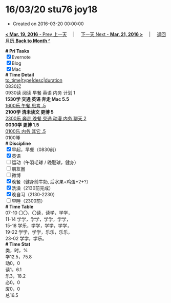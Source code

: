 # 16/03/20 stu76 joy18

- Created on 2016-03-20 00:00:00

[**< Mar. 19, 2016** - Prev 上一天](_archived/lifelogs/2016/03/d19.md) &nbsp; &nbsp; | &nbsp; &nbsp; [下一天 Next - **Mar. 21, 2016 >**](_archived/lifelogs/2016/03/d21.md) &nbsp; &nbsp; |  &nbsp; &nbsp; [返回月历 **Back to Month ^**](_archived/lifelogs/2016/03/index.md)
<br/>	<div><b># Pri Tasks</b></div><div><input checked="true" type="checkbox"/>Evernote</div><div><input checked="true" type="checkbox"/>Blog</div><div><input checked="true" type="checkbox"/>Mac</div><div><b># Time Detail</b></div>	<div><u>to_time|type|desc|duration</u></div>	<div>0830起</div>	<div>0930读 阅读 早餐 英语 内务 计划 1</div>	<div><b>1530学 交通 英语 奔走 Mac 5.5</b></div><div><u>1600乐 午餐 思考 .5</u></div>	<div><b>2100学 清未读文 更博 5</b></div><div><u>2300乐 奔走 晚餐 交通 动漫 内务 聊天 2</u></div>	<div><b>0030学 更博 1.5</b></div>	<div><u>0100乐 内务 其它 .5</u></div>	<div>0100睡</div><div><b># Discipline</b></div><div><input checked="true" type="checkbox"/>早起，早餐（0830前）</div><div><input checked="true" type="checkbox"/>英语</div><div><input type="checkbox"/>运动（午羽毛球 / 晚毽球，健身）</div><div><input type="checkbox"/>朋友圈</div><div><input type="checkbox"/>微博</div><div><input checked="true" type="checkbox"/>晚餐（健身前牛奶, 后水果+鸡蛋*2+?）</div><div><input checked="true" type="checkbox"/>洗澡（2130前完成）</div><div><input checked="true" type="checkbox"/>晚自习（2130-2230）</div><div><input type="checkbox"/>早睡（2300前）</div><div><b># Time Table</b></div>	<div>07-10 〇〇，〇读，读学，学学，</div>	<div>11-14 学学，学学，学学，学学，</div>	<div>15-18 学乐，学学，学学，学学，</div>	<div>19-22 学学，学学，乐乐，乐乐，</div>	<div>23-02 学学，学乐。</div><div><b># Time Stat</b></div>	<div>类，时，%</div>	<div>学12.5，75.8</div>	<div>动0，0</div>	<div>读1，6.1</div>	<div>乐3，18.2</div>	<div>必0，0</div>	<div>废0，0</div>	<div>总16.5</div>
